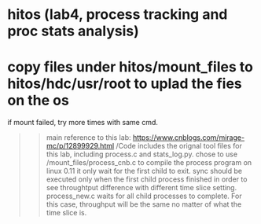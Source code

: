 # hitos (lab4, process tracking and proc stats analysis)

# copy files under hitos/mount_files to hitos/hdc/usr/root to uplad the fies on the os

if mount failed, try more times with same cmd.

>> main reference to this lab: https://www.cnblogs.com/mirage-mc/p/12899929.html
>> <ws root>/Code includes the orignal tool files for this lab, including process.c and stats_log.py.
>> chose to use <ws root>/mount_files/process_cnb.c to compile the process program on linux 0.11
   it only wait for the first child to exit. sync should be executed only when the first child
   process finished in order to see throughtput difference with different time slice setting.
   process_new.c waits for all child processes to complete.  For this case, throughput will be the
   same no matter of what the time slice is.

